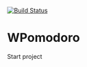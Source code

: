 [![Build Status](https://travis-ci.org/walternascimentobarroso/wpomodoro.svg?branch=master)](https://travis-ci.org/walternascimentobarroso/wpomodoro)

# WPomodoro

Start project
